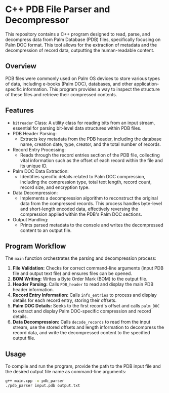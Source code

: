 # C++ PDB File Parser and Decompressor

This repository contains a C++ program designed to read, parse, and decompress data from Palm Database (PDB) files, specifically focusing on Palm DOC format. This tool allows for the extraction of metadata and the decompression of record data, outputting the human-readable content.

## Overview

PDB files were commonly used on Palm OS devices to store various types of data, including e-books (Palm DOC), databases, and other application-specific information. This program provides a way to inspect the structure of these files and retrieve their compressed contents.

## Features

-   `bitreader` Class: A utility class for reading bits from an input stream, essential for parsing bit-level data structures within PDB files.
-   PDB Header Parsing:
    -   Extracts key metadata from the PDB header, including the database name, creation date, type, creator, and the total number of records.
-   Record Entry Processing:
    -   Reads through the record entries section of the PDB file, collecting vital information such as the offset of each record within the file and its unique ID.
-   Palm DOC Data Extraction:
    -   Identifies specific details related to Palm DOC compression, including the compression type, total text length, record count, record size, and encryption type.
-   Data Decompression:
    -   Implements a decompression algorithm to reconstruct the original data from the compressed records. This process handles byte-level and short-length encoded data, effectively reversing the compression applied within the PDB's Palm DOC sections.
-   Output Handling:
    -   Prints parsed metadata to the console and writes the decompressed content to an output file.

## Program Workflow

The `main` function orchestrates the parsing and decompression process:

1.  **File Validation:** Checks for correct command-line arguments (input PDB file and output text file) and ensures files can be opened.
2.  **BOM Writing:** Writes a Byte Order Mark (BOM) to the output file.
3.  **Header Parsing:** Calls `PDB_header` to read and display the main PDB header information.
4.  **Record Entry Information:** Calls `info_entries` to process and display details for each record entry, storing their offsets.
5.  **Palm DOC Details:** Seeks to the first record's offset and calls `palm_DOC` to extract and display Palm DOC-specific compression and record details.
6.  **Data Decompression:** Calls `decode_records` to read from the input stream, use the stored offsets and length information to decompress the record data, and write the decompressed content to the specified output file.

## Usage

To compile and run the program, provide the path to the PDB input file and the desired output file name as command-line arguments:

```bash
g++ main.cpp -o pdb_parser
./pdb_parser input.pdb output.txt
```

